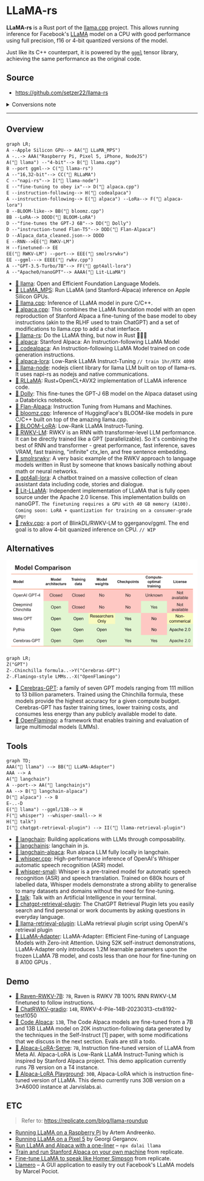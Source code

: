 # LLaMA-rs

**LLaMA-rs** is a Rust port of the
[llama.cpp](https://github.com/ggerganov/llama.cpp) project. This allows running
inference for Facebook's [LLaMA](https://github.com/facebookresearch/llama)
model on a CPU with good performance using full precision, f16 or 4-bit
quantized versions of the model.

Just like its C++ counterpart, it is powered by the
[`ggml`](https://github.com/ggerganov/ggml) tensor library, achieving the same performance as the original code.

## Source

- https://github.com/setzer22/llama-rs

<details>
<summary>Conversions note</summary>

```mermaid
graph TD;
  A("PyTorch") --"<pre>1️⃣/2️⃣&nbsp;export_state_dict_checkpoint.py</pre>PyTorch model checkpoints (pth)"--> B(Python) --"<pre>3️⃣&nbsp;convert-pth-to-ggml.py</pre>Geometric Deep Learning Markup Language (ggml)"--> C(C++)--"<pre>4️⃣&nbsp;quantize.cpp</pre>Quantized ggml (bin)"-->D(Rust);
```

1️⃣ [tloen/alpaca-lora/export_state_dict_checkpoint.py](https://github.com/tloen/alpaca-lora/blob/main/export_state_dict_checkpoint.py) (llama-7b-hf)  
2️⃣ [jankais3r/LLaMA_MPS/export_state_dict_checkpoint.py](https://github.com/jankais3r/LLaMA_MPS/blob/main/export_state_dict_checkpoint.py) (llama-13b-hf)  
3️⃣ [llama.cpp/convert-pth-to-ggml.py](https://github.com/ggerganov/llama.cpp/blob/master/convert-pth-to-ggml.py)  
4️⃣ [llama.cpp/quantize.cpp](https://github.com/ggerganov/llama.cpp/blob/master/quantize.cpp)

</details>

---

## Overview

```mermaid
graph LR;
A --Apple Silicon GPU--> AA("🐍 LLaMA_MPS")
A -..-> AAA("Raspberry Pi, Pixel 5, iPhone, NodeJS")
A("🐍 llama") --"4-bit"--> B("🐇 llama.cpp")
B --port ggml--> C("🦀 llama-rs")
A --"16,32-bit"--> CC("🦀 RLLaMA")
C --"napi-rs"--> I("🐥 llama-node")
E --"fine-tuning to obey ix"--> D("🐇 alpaca.cpp")
E --instruction-following--> H("🐍 codealpaca")
A --instruction-following--> E("🐍 alpaca") --LoRa--> F("🐍 alpaca-lora")
B --BLOOM-like--> BB("🐇 bloomz.cpp")
BB --LoRA--> DDDD("🐍 BLOOM-LoRA")
D --"fine-tunes the GPT-J 6B"--> DD("🐍 Dolly")
D --"instruction-tuned Flan-T5"--> DDD("🐍 Flan-Alpaca")
D --Alpaca_data_cleaned.json--> DDDD
E --RNN-->EE("🐍 RWKV-LM")
H --finetuned--> EE
EE("🐍 RWKV-LM") --port--> EEE("🦀 smolrsrwkv")
EE --ggml---> EEEE("🐇 rwkv.cpp")
A --"GPT-3.5-Turbo/7B"--> FF("🐍 gpt4all-lora")
A --"Apache0/nanoGPT"--> AAAA("🐍 Lit-LLaMA")
```

- [🐍 llama](https://github.com/facebookresearch/llama): Open and Efficient Foundation Language Models.
- [🐍 LLaMA_MPS](https://github.com/jankais3r/LLaMA_MPS): Run LLaMA (and Stanford-Alpaca) inference on Apple Silicon GPUs.
- [🐇 llama.cpp](https://github.com/ggerganov/llama.cpp): Inference of LLaMA model in pure C/C++.
- [🐇 alpaca.cpp](https://github.com/antimatter15/alpaca.cpp): This combines the LLaMA foundation model with an open reproduction of Stanford Alpaca a fine-tuning of the base model to obey instructions (akin to the RLHF used to train ChatGPT) and a set of modifications to llama.cpp to add a chat interface.
- [🦀 llama-rs](https://github.com/setzer22/llama-rs): Do the LLaMA thing, but now in Rust 🦀🚀🦙
- [🐍 alpaca](https://github.com/tatsu-lab/stanford_alpaca): Stanford Alpaca: An Instruction-following LLaMA Model
- [🐍 codealpaca](https://github.com/sahil280114/codealpaca): An Instruction-following LLaMA Model trained on code generation instructions.
- [🐍 alpaca-lora](https://github.com/tloen/alpaca-lora): Low-Rank LLaMA Instruct-Tuning `// train 1hr/RTX 4090`
- [🐥 llama-node](https://github.com/hlhr202/llama-node): nodejs client library for llama LLM built on top of llama-rs. It uses napi-rs as nodejs and native communications.
- [🦀 RLLaMA](https://github.com/Noeda/rllama): Rust+OpenCL+AVX2 implementation of LLaMA inference code.
- [🐍 Dolly](https://github.com/databrickslabs/dolly): This fine-tunes the GPT-J 6B model on the Alpaca dataset using a Databricks notebook.
- [🐍 Flan-Alpaca](https://github.com/declare-lab/flan-alpaca): Instruction Tuning from Humans and Machines.
- [🐇 bloomz.cpp](https://github.com/NouamaneTazi/bloomz.cpp): Inference of HuggingFace's BLOOM-like models in pure C/C++ built on top of the amazing llama.cpp.
- [🐍 BLOOM-LoRA](https://github.com/linhduongtuan/BLOOM-LORA): Low-Rank LLaMA Instruct-Tuning.
- [🐍 RWKV-LM](https://github.com/BlinkDL/RWKV-LM): RWKV is an RNN with transformer-level LLM performance. It can be directly trained like a GPT (parallelizable). So it's combining the best of RNN and transformer - great performance, fast inference, saves VRAM, fast training, "infinite" ctx_len, and free sentence embedding.
- [🦀 smolrsrwkv](https://github.com/KerfuffleV2/smolrsrwkv): A very basic example of the RWKV approach to language models written in Rust by someone that knows basically nothing about math or neural networks.
- [🐍 gpt4all-lora](https://github.com/nomic-ai/gpt4all): A chatbot trained on a massive collection of clean assistant data including code, stories and dialogue.
- [🐍 Lit-LLaMA](https://github.com/Lightning-AI/lit-llama): Independent implementation of LLaMA that is fully open source under the Apache 2.0 license. This implementation builds on nanoGPT. `The finetuning requires a GPU with 40 GB memory (A100). Coming soon: LoRA + quantization for training on a consumer-grade GPU!`
- [🐇 rwkv.cpp](https://github.com/saharNooby/rwkv.cpp): a port of BlinkDL/RWKV-LM to ggerganov/ggml. The end goal is to allow 4-bit quanized inference on CPU. `// WIP`

## Alternatives

![](./assets/scaling-laws-blog-comparison.png)

```mermaid
graph LR;
Z("GPT")
Z-.Chinchilla formula..->Y("Cerebras-GPT")
Z-.Flamingo-style LMMs..-X("OpenFlamingo")
```

- [🐍 Cerebras-GPT](https://www.cerebras.net/blog/cerebras-gpt-a-family-of-open-compute-efficient-large-language-models/): a family of seven GPT models ranging from 111 million to 13 billion parameters. Trained using the Chinchilla formula, these models provide the highest accuracy for a given compute budget. Cerebras-GPT has faster training times, lower training costs, and consumes less energy than any publicly available model to date.
- [🐍 OpenFlamingo](https://laion.ai/blog/open-flamingo/): a framework that enables training and evaluation of large multimodal models (LMMs).

## Tools

```mermaid
graph TD;
AAA("🐍 llama") --> BB("🐍 LLaMA-Adapter")
AAA --> A
A("🐍 langchain")
A --port--> AA("🐥 langchainjs")
AA --> B("🐥 langchain-alpaca")
D("🐇 alpaca") --> B
E-..-D
E("🐇 llama") --ggml/13B--> H
F("🐇 whisper") --whisper-small--> H
H("🐇 talk")
I("🐍 chatgpt-retrieval-plugin") --> II("🐍 llama-retrieval-plugin")
```

- [🐍 langchain](https://github.com/hwchase17/langchain): Building applications with LLMs through composability.
- [🐥 langchainjs](https://github.com/hwchase17/langchainjs): langchain in js.
- [🐥 langchain-alpaca](https://github.com/linonetwo/langchain-alpaca): Run alpaca LLM fully locally in langchain.
- [🐇 whisper.cpp](https://github.com/ggerganov/whisper.cpp): High-performance inference of OpenAI's Whisper automatic speech recognition (ASR) model.
- [🐍 whisper-small](https://github.com/openai/whisper): Whisper is a pre-trained model for automatic speech recognition (ASR) and speech translation. Trained on 680k hours of labelled data, Whisper models demonstrate a strong ability to generalise to many datasets and domains without the need for fine-tuning.
- [🐇 talk](https://github.com/ggerganov/whisper.cpp/tree/master/examples/talk): Talk with an Artificial Intelligence in your terminal.
- [🐍 chatgpt-retrieval-plugin](https://github.com/openai/chatgpt-retrieval-plugin): The ChatGPT Retrieval Plugin lets you easily search and find personal or work documents by asking questions in everyday language.
- [🐍 llama-retrieval-plugin](https://github.com/lastmile-ai/llama-retrieval-plugin): LLaMa retrieval plugin script using OpenAI's retrieval plugin
- [🐍 LLaMA-Adapter](https://github.com/ZrrSkywalker/LLaMA-Adapter): LLaMA-Adapter: Efficient Fine-tuning of Language Models with Zero-init Attention. Using 52K self-instruct demonstrations, LLaMA-Adapter only introduces 1.2M learnable parameters upon the frozen LLaMA 7B model, and costs less than one hour for fine-tuning on 8 A100 GPUs .

## Demo

- [🤗 Raven-RWKV-7B](https://huggingface.co/spaces/BlinkDL/Raven-RWKV-7B): `7B`, Raven is RWKV 7B 100% RNN RWKV-LM finetuned to follow instructions.
- [🤗 ChatRWKV-gradio](https://huggingface.co/spaces/BlinkDL/ChatRWKV-gradio): `14B`, RWKV-4-Pile-14B-20230313-ctx8192-test1050
- [🤗 Code Alpaca](https://huggingface.co/spaces/sahil2801/CodeAlpaca): `13B`, The Code Alpaca models are fine-tuned from a 7B and 13B LLaMA model on 20K instruction-following data generated by the techniques in the Self-Instruct [1] paper, with some modifications that we discuss in the next section. Evals are still a todo.
- [🤗 Alpaca-LoRA-Serve](https://huggingface.co/spaces/chansung/Alpaca-LoRA-Serve): `7B`, Instruction fine-tuned version of LLaMA from Meta AI. Alpaca-LoRA is Low-Rank LLaMA Instruct-Tuning which is inspired by Stanford Alpaca project. This demo application currently runs 7B version on a T4 instance.
- [🤖 Alpaca-LoRA Playground](https://notebooksf.jarvislabs.ai/BuOu_VbEuUHb09VEVHhfnFq4-PMhBRVCcfHBRCOrq7c4O9GI4dIGoidvNf76UsRL/): `30B`, Alpaca-LoRA which is instruction fine-tuned version of LLaMA. This demo currently runs 30B version on a 3\*A6000 instance at Jarvislabs.ai.

## ETC

> Refer to: https://replicate.com/blog/llama-roundup

- [Running LLaMA on a Raspberry Pi](https://twitter.com/miolini/status/1634982361757790209) by Artem Andreenko.
- [Running LLaMA on a Pixel 5](https://twitter.com/ggerganov/status/1635605532726681600) by Georgi Gerganov.
- [Run LLaMA and Alpaca with a one-liner](https://cocktailpeanut.github.io/dalai) – `npx dalai llama`
- [Train and run Stanford Alpaca on your own machine](https://replicate.com/blog/replicate-alpaca) from replicate.
- [Fine-tune LLaMA to speak like Homer Simpson](https://replicate.com/blog/fine-tune-llama-to-speak-like-homer-simpson) from replicate.
- [Llamero](https://github.com/mpociot/llamero/) – A GUI application to easily try out Facebook's LLaMA models by Marcel Pociot.
